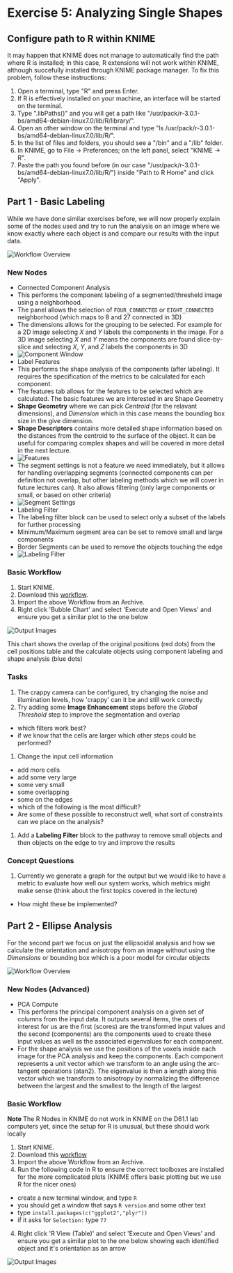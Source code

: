 # Exercise 5: Analyzing Single Shapes

## Configure path to R within KNIME

It may happen that KNIME does not manage to automatically find the path where R is installed; in this
case, R extensions will not work within KNIME, although succefully installed through KNIME package manager.
To fix this problem, follow these instructions:

1. Open a terminal, type "R" and press Enter.
2. If R is effectively installed on your machine, an interface will be started on the terminal.
3. Type ".libPaths()" and you will get a path like "/usr/pack/r-3.0.1-bs/amd64-debian-linux7.0/lib/R/library/".
4. Open an other window on the terminal and type "ls /usr/pack/r-3.0.1-bs/amd64-debian-linux7.0/lib/R/".
5. In the list of files and folders, you should see a "/bin" and a "/lib" folder.
6. In KNIME, go to File -> Preferences; on the left panel, select "KNIME -> R".
7. Paste the path you found before (in our case "/usr/pack/r-3.0.1-bs/amd64-debian-linux7.0/lib/R/") inside
   "Path to R Home" and click "Apply".

## Part 1 - Basic Labeling

While we have done similar exercises before, we will now properly explain some of the nodes used and try to run the analysis on an image where we know exactly where each object is and compare our results with the input data.

![Workflow Overview](https://rawgithub.com/kmader/Quantitative-Big-Imaging-2016/master/Exercises/05-files/CellImage.svg)


### New Nodes
- Connected Component Analysis
 - This performs the component labeling of a segmented/thresheld image using a neighborhood. 
 - The panel allows the selection of ```FOUR_CONNECTED``` or ```EIGHT_CONNECTED``` neighborhood (which maps to 8 and 27 connected in 3D)
 - The dimensions allows for the grouping to be selected. For example for a 2D image selecting _X_ and _Y_ labels the components in the image. For a 3D image selecting _X_ and _Y_ means the components are found slice-by-slice and selecting _X_, _Y_, and _Z_ labels the components in 3D
 - ![Component Window](05-files/ConnectedComponents.png)
- Label Features
 - This performs the shape analysis of the components (after labeling). It requires the specification of the metrics to be calculated for each component.
 - The features tab allows for the features to be selected which are calculated. The basic features we are interested in are Shape Geometry 
 - __Shape Geometry__ where we can pick _Centroid_ (for the relavant dimensions), and _Dimension_ which in this case means the bounding box size in the give dimension.
 - __Shape Descriptors__ contains more detailed shape information based on the distances from the centroid to the surface of the object. It can be useful for comparing complex shapes and will be covered in more detail in the next lecture.
 - ![Features](05-files/LabelFeatures2.png)
 - The segment settings is not a feature we need immediately, but it allows for handling overlapping segments (connected components can per definition not overlap, but other labeling methods which we will cover in future lectures can). It also allows filtering (only large components or small, or based on other criteria)
 - ![Segment Settings](05-files/LabelFeatures1.png)
- Labeling Filter
 - The labeling filter block can be used to select only a subset of the labels for further processing
 - Minimum/Maximum segment area can be set to remove small and large components
 - Border Segments can be used to remove the objects touching the edge
 - ![Labeling Filter](05-files/LabelFilter1.png)
 
### Basic Workflow

1. Start KNIME.
2. Download this [workflow](05-files/KNIME_CellImage.zip?raw=true).
3. Import the above Workflow from an Archive.
4. Right click 'Bubble Chart' and select 'Execute and Open Views' and ensure you get a similar plot to the one below

![Output Images](05-files/CellImage_Plot.png)

This chart shows the overlap of the original positions (red dots) from the cell positions table and the calculate objects using component labeling and shape analysis (blue dots)

### Tasks
1. The crappy camera can be configured, try changing the noise and illumination levels, how 'crappy' can it be and still work correctly
1. Try adding some __Image Enhancement__ steps before the _Global Threshold_ step to improve the segmentation and overlap
 - which filters work best?
 - if we know that the cells are larger which other steps could be performed?
1. Change the input cell information 
 - add more cells
 - add some very large
 - some very small
 - some overlapping
 - some on the edges
 - which of the following is the most difficult?
 - Are some of these possible to reconstruct well, what sort of constraints can we place on the analysis?
1. Add a __Labeling Filter__ block to the pathway to remove small objects and then objects on the edge to try and improve the results

### Concept Questions
1. Currently we generate a graph for the output but we would like to have a metric to evaluate how well our system works, which metrics might make sense (think about the first topics covered in the lecture)
 - How might these be implemented?

## Part 2 - Ellipse Analysis
For the second part we focus on just the ellipsoidal analysis and how we calculate the orientation and anisotropy from an image without using the _Dimensions_ or bounding box which is a poor model for circular objects


![Workflow Overview](https://rawgithub.com/kmader/Quantitative-Big-Imaging-2016/master/Exercises/05-files/EllipticalModel.svg)

### New Nodes (Advanced)
- PCA Compute
 - This performs the principal component analysis on a given set of columns from the input data. It outputs several items, the ones of interest for us are the first (scores) are the transformed input values and the second (components) are the components used to create these input values as well as the associated eigenvalues for each component.
 - For the shape analysis we use the positions of the voxels inside each image for the PCA analysis and keep the components. Each component represents a unit vector which we transform to an angle using the arc-tangent operations (atan2). The eigenvalue is then a length along this vector which we transform to anisotropy by normalizing the difference between the largest and the smallest to the length of the largest


### Basic Workflow

__Note__ The R Nodes in KNIME do not work in KNIME on the D61.1 lab computers yet, since the setup for R is unusual, but these should work locally

1. Start KNIME.
2. Download this [workflow](05-files/KNIME-EllipticalModel.zip?raw=true)
3. Import the above Workflow from an Archive.
4. Run the following code in R to ensure the correct toolboxes are installed for the more complicated plots (KNIME offers basic plotting but we use R for the nicer ones)
 - create a new terminal window, and type ```R```
 - you should get a window that says ```R version``` and some other text
 - type ```install.packages(c("ggplot2","plyr"))```
 - if it asks for ```Selection:``` type ```77```
4. Right click 'R View (Table)' and select 'Execute and Open Views' and ensure you get a similar plot to the one below showing each identified object and it's orientation as an arrow

![Output Images](05-files/EllipseAnalysis_Arrows.png)

